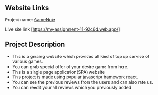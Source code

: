 ## Website Links

Project name: [GameNote](https://my-assignment-11-92c6d.web.app/)

Live site link [https://my-assignment-11-92c6d.web.app/]

## Project Description

- This is a gmaing website which provides all kind of top up service of various games.
- You can grab special offer of your desire game from here.
- This is a single page application(SPA) website.
- This project is made using popular javascript framework react.
- You can see the previous reviews from the users and can also rate us.
- You can reedit your all reviews which you previously added
